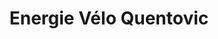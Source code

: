 ---
title: "Energie Vélo Quentovic"
url: /le-touquet-paris-plage/energie-velo-quentovic/
shop: vélo
---